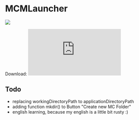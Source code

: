 # MCMLauncher

![](https://github.com/dennis6981/Minecraft-Multi-Launcher/raw/master/MCMLauncher.png)

Download: ![](https://github.com/downloads/dennis6981/Minecraft-Multi-Launcher/MCMLauncher.jar "MCMLauncher.ja v1.0")

## Todo

 * replacing workingDirectoryPath to applicationDirectoryPath
 * adding function mkdir() to Button "Create new MC Folder"
 * english learning, because my english is a little bit rusty :)
